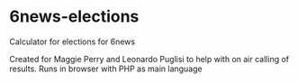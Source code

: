 # 6news-elections
Calculator for elections for  6news

Created for Maggie Perry and Leonardo Puglisi to help with on air calling of results. Runs in browser with PHP as main language

